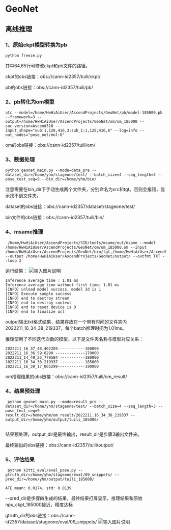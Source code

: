 # GeoNet

## 离线推理

### 1、原始ckpt模型转换为pb

```
python freeze.py 
```
其中64,65行可修改ckpt和pb文件的路径。

ckpt的obs链接：obs://cann-id2357/tuili/ckpt/

pb的obs链接：obs://cann-id2357/tuili/pb/


### 2、pb转化为om模型

```
atc --model=/home/HwHiAiUser/AscendProjects/GeoNet/pb/model-185000.pb --framework=3 --output=/home/HwHiAiUser/AscendProjects/GeoNet/om/om_185000 --soc_version=Ascend310 --input_shape="sub:1,128,416,3;sub_1:1,128,416,6" --log=info --out_nodes="pose_net/mul:0"

```
om的obs链接：obs://cann-id2357/tuili/om/


### 3、数据处理

```
python geonet_main.py --mode=data_pre --dataset_dir=/home/yhm/stageone/test/ --batch_size=4 --seq_length=3 --pose_test_seq=9 --bin_dir=/home/yhm/bin/

```

注意需要在bin_dir下手动生成两个文件夹，分别命名为src和tgt。否则会报错，显示找不到文件夹。

dataset的obs链接：obs://cann-id2357/dataset/stageone/test/

bin文件的obs链接：obs://cann-id2357/tuili/bin/

### 4、msame推理

```
 /home/HwHiAiUser/AscendProjects/SID/tools/msame/out/msame --model /home/HwHiAiUser/AscendProjects/GeoNet/om/om_185000.om --input /home/HwHiAiUser/AscendProjects/GeoNet/bin/tgt,/home/HwHiAiUser/AscendProjects/GeoNet/bin/src --output /home/HwHiAiUser/AscendProjects/GeoNet/output/ --outfmt TXT --loop 2

```
运行结果：
![输入图片说明](msame.png)
```
Inference average time : 1.01 ms
Inference average time without first time: 1.01 ms
[INFO] unload model success, model Id is 1
[INFO] Execute sample success
[INFO] end to destroy stream
[INFO] end to destroy context
[INFO] end to reset device is 0
[INFO] end to finalize acl
```

output输出txt格式结果，结果存放在一个带有时间的文件夹内2022211_16_34_38_219337，每个batch推理时间为1.01ms。

推理使用了不同迭代次数的模型，以下是文件夹名称与模型对应关系：
```
2022211_16_37_48_402205------------160000
2022211_16_36_59_8290 -------------170000
2022211_14_49_25_779584 -----------180000
2022211_16_34_38_219337 -----------185000
2022211_16_39_17_805299------------190000
```

om推理结果的obs链接：obs://cann-id2357/tuili/om_result/

### 4、结果预处理

```
 python geonet_main.py --mode=result_pre --dataset_dir=/home/yhm/stageone/test/ --batch_size=4 --seq_length=3 --pose_test_seq=9 --result_dir=/home/yhm/om_result/2022211_16_34_38_219337 --output_dir=/home/yhm/output/tuili_185000/
 
```
结果预处理，output_dir是最终输出，result_dir是步骤3输出文件夹。

最终输出的obs链接：obs://cann-id2357/tuili/output/

### 5、评估结果

```
 python kitti_eval/eval_pose.py --gtruth_dir=/home/yhm/stageone/eval/09_snippets/ --pred_dir=/home/yhm/output/tuili_185000/

```

```
ATE mean: 0.0174, std: 0.0139
```

--pred_dir是步骤四生成的结果，最终结果打屏显示，推理结果和原始npu_ckpt_185000接近，精度达标

gtruth_dir的obs链接：obs://cann-id2357/dataset/stageone/eval/09_snippets/
![输入图片说明](result.png)




